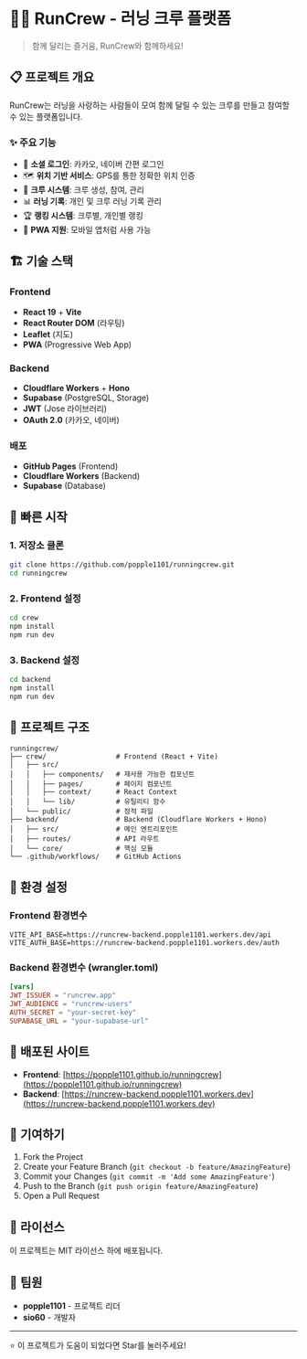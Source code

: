 # 🏃‍♂️ RunCrew - 러닝 크루 플랫폼

> 함께 달리는 즐거움, RunCrew와 함께하세요!

## 📋 프로젝트 개요

RunCrew는 러닝을 사랑하는 사람들이 모여 함께 달릴 수 있는 크루를 만들고 참여할 수 있는 플랫폼입니다.

### ✨ 주요 기능

- 🔐 **소셜 로그인**: 카카오, 네이버 간편 로그인
- 🗺️ **위치 기반 서비스**: GPS를 통한 정확한 위치 인증
- 👥 **크루 시스템**: 크루 생성, 참여, 관리
- 📊 **러닝 기록**: 개인 및 크루 러닝 기록 관리
- 🏆 **랭킹 시스템**: 크루별, 개인별 랭킹
- 📱 **PWA 지원**: 모바일 앱처럼 사용 가능

## 🏗️ 기술 스택

### Frontend
- **React 19** + **Vite**
- **React Router DOM** (라우팅)
- **Leaflet** (지도)
- **PWA** (Progressive Web App)

### Backend
- **Cloudflare Workers** + **Hono**
- **Supabase** (PostgreSQL, Storage)
- **JWT** (Jose 라이브러리)
- **OAuth 2.0** (카카오, 네이버)

### 배포
- **GitHub Pages** (Frontend)
- **Cloudflare Workers** (Backend)
- **Supabase** (Database)

## 🚀 빠른 시작

### 1. 저장소 클론
```bash
git clone https://github.com/popple1101/runningcrew.git
cd runningcrew
```

### 2. Frontend 설정
```bash
cd crew
npm install
npm run dev
```

### 3. Backend 설정
```bash
cd backend
npm install
npm run dev
```

## 📁 프로젝트 구조

```
runningcrew/
├── crew/                 # Frontend (React + Vite)
│   ├── src/
│   │   ├── components/   # 재사용 가능한 컴포넌트
│   │   ├── pages/        # 페이지 컴포넌트
│   │   ├── context/      # React Context
│   │   └── lib/          # 유틸리티 함수
│   └── public/           # 정적 파일
├── backend/              # Backend (Cloudflare Workers + Hono)
│   ├── src/              # 메인 엔트리포인트
│   ├── routes/           # API 라우트
│   └── core/             # 핵심 모듈
└── .github/workflows/    # GitHub Actions
```

## 🔧 환경 설정

### Frontend 환경변수
```env
VITE_API_BASE=https://runcrew-backend.popple1101.workers.dev/api
VITE_AUTH_BASE=https://runcrew-backend.popple1101.workers.dev/auth
```

### Backend 환경변수 (wrangler.toml)
```toml
[vars]
JWT_ISSUER = "runcrew.app"
JWT_AUDIENCE = "runcrew-users"
AUTH_SECRET = "your-secret-key"
SUPABASE_URL = "your-supabase-url"
```

## 📱 배포된 사이트

- **Frontend**: [https://popple1101.github.io/runningcrew](https://popple1101.github.io/runningcrew)
- **Backend**: [https://runcrew-backend.popple1101.workers.dev](https://runcrew-backend.popple1101.workers.dev)

## 🤝 기여하기

1. Fork the Project
2. Create your Feature Branch (`git checkout -b feature/AmazingFeature`)
3. Commit your Changes (`git commit -m 'Add some AmazingFeature'`)
4. Push to the Branch (`git push origin feature/AmazingFeature`)
5. Open a Pull Request

## 📄 라이선스

이 프로젝트는 MIT 라이선스 하에 배포됩니다.

## 👥 팀원

- **popple1101** - 프로젝트 리더
- **sio60** - 개발자

---

⭐ 이 프로젝트가 도움이 되었다면 Star를 눌러주세요!
